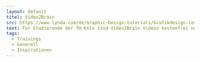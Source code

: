 ```yaml
---
layout: default
titel: Video2Brain
src: https://www.lynda.com/de/Graphic-Design-tutorials/Grafikdesign-lernen-Layout/593921-2.html
text: Für Studierende der TH Köln sind Video2Brain Videos kostenfrei nutzbar. Da sind auch einige interessante und brauchbare Videos dabei, z.B. zum Thema Layout.
tags:
  - Trainings
  - Generell
  - Inspirationen
---
```


